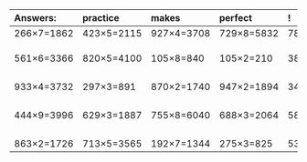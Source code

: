 | Answers: | practice | makes | perfect | ! |
| :--- | :--- | :--- | :--- | :--- |
| 266×7=1862 | 423×5=2115 | 927×4=3708 | 729×8=5832 | 788×9=7092 | 
|   |   |   |   |   | 
|   |   |   |   |   | 
|   |   |   |   |   | 
| 561×6=3366 | 820×5=4100 | 105×8=840 | 105×2=210 | 386×5=1930 | 
|   |   |   |   |   | 
|   |   |   |   |   | 
|   |   |   |   |   | 
|   |   |   |   |   | 
| 933×4=3732 | 297×3=891 | 870×2=1740 | 947×2=1894 | 341×7=2387 | 
|   |   |   |   |   | 
|   |   |   |   |   | 
|   |   |   |   |   | 
|   |   |   |   |   | 
| 444×9=3996 | 629×3=1887 | 755×8=6040 | 688×3=2064 | 583×2=1166 | 
|   |   |   |   |   | 
|   |   |   |   |   | 
|   |   |   |   |   | 
|   |   |   |   |   | 
| 863×2=1726 | 713×5=3565 | 192×7=1344 | 275×3=825 | 531×9=4779 | 
